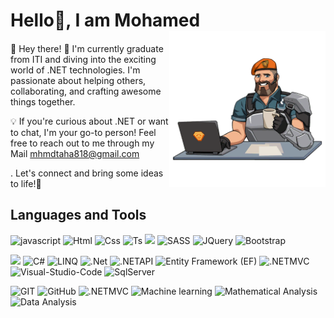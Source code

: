 # Hello👋, I am Mohamed  <img align="right" width="250" src="assets/Valorant stickers/Hide the Pain, Brimstone.png">
####

👋 Hey there! 🚀  I'm currently graduate from ITI and diving into the exciting world of .NET technologies. I'm passionate about helping others, collaborating, and crafting awesome things together.

💡 If you're curious about .NET  or want to chat, I'm your go-to person! Feel free to reach out to me through my Mail mhmdtaha818@gmail.com

. Let's connect and bring some ideas to life!🌟





## Languages and Tools

![javascript](https://img.shields.io/badge/JavaScript-F7DF1E?&logo=javascript&logoColor=black)
![Html](https://img.shields.io/badge/HTML-E34F26?&logo=html5&logoColor=white)
![Css](https://img.shields.io/badge/CSS-1572B6?&&logo=css3&logoColor=white)
![Ts](https://img.shields.io/badge/TypeScript-CC6699?&logo=sass&logoColor=white)
![](https://img.shields.io/badge/Angular-DD0031?&logo=angular&logoColor=white)
![SASS](https://img.shields.io/badge/SASS-1572B6?&&logo=SASS&logoColor=white)
![JQuery](https://img.shields.io/badge/JQuery-CC6699?&logo=sass&logoColor=white)
![Bootstrap](https://img.shields.io/badge/Bootstrap-563D7C?&logo=bootstrap&logoColor=white)

![](https://img.shields.io/badge/Microsoft-666666?&logo=microsoft&logoColor=white)
![C#](https://img.shields.io/badge/C%23-239120?&logo=c-sharp&logoColor=white)
![LINQ](https://img.shields.io/badge/LINQ-458?&logo=LINQ&logoColor=white)
![.Net](https://img.shields.io/badge/.NETcore-5C2D91?&logo=.net&logoColor=white)
![.NETAPI](https://img.shields.io/badge/API-CC6699?&logo=sass&logoColor=white)
![Entity Framework (EF)](https://img.shields.io/badge/Entity-866920?&logo=Entity&logoColor=white)
![.NETMVC](https://img.shields.io/badge/MVC-563C7C?&&logoColor=white)
![Visual-Studio-Code](https://img.shields.io/badge/Visual_Studio_Code-0078D4?&logo=visual%20studio%20code&logoColor=white)
![SqlServer](https://img.shields.io/badge/SqlServer-563D7C?&&logoColor=white)

![GIT](https://img.shields.io/badge/GIT-E44C30?&logo=git&logoColor=white)
![GitHub](https://img.shields.io/badge/Github-100000?&logo=github&logoColor=white)
![.NETMVC](https://img.shields.io/badge/Agile-563C7C?&&logoColor=white)
![Machine learning](https://img.shields.io/badge/Machinelearning-626CD9?&logo=machine&logoColor=white)
![Mathematical Analysis](https://img.shields.io/badge/MathematicalAnalysis-3p45q4?&logo=math&logoColor=blue)
![Data Analysis](https://img.shields.io/badge/DataAnalysis-0052CC?&logo=data&logoColor=white)


